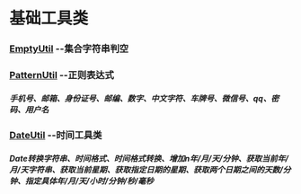 # 基础工具类

### [EmptyUtil](https://github.com/duancf/JavaUtils/blob/master/JavaUtils/src/main/tool/EmptyUtil.java) --集合字符串判空 
### [PatternUtil](https://github.com/duancf/JavaUtils/blob/master/JavaUtils/src/main/tool/PatternUtil.java) --正则表达式
##### 手机号、邮箱、身份证号、邮编、数字、中文字符、车牌号、微信号、qq、密码、用户名
### [DateUtil](https://github.com/duancf/JavaUtils/blob/master/JavaUtils/src/main/tool/DateUtil.java) --时间工具类
##### Date转换字符串、时间格式、时间格式转换、增加n年/月/天/分钟、获取当前年/月/天字符串、获取当前星期、获取指定日期的星期、获取两个日期之间的天数/分钟、指定具体年/月/天/小时/分钟/秒/毫秒